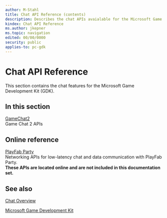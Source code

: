 ```yaml
---
author: M-Stahl
title: Chat API Reference (contents)
description: Describes the chat APIs avaialable for the Microsoft Game Development Kit (GDK).
kindex: Chat API Reference
ms.author: jkepner
ms.topic: navigation
edited: 00/00/0000
security: public
applies-to: pc-gdk
---
```


# Chat API Reference

This section contains the chat features for the Microsoft Game Development Kit (GDK).

## In this section  
  
[GameChat2](gamechat2/gamechat2_members.md)  
Game Chat 2 APIs  
  


## Online reference

[PlayFab Party](/gaming/playfab/features/multiplayer/networking/)  
Networking APIs for low-latency chat and data communication with PlayFab Party.  
**These APIs are located online and are not included in this documentation set.**

## See also

[Chat Overview](../../chat/gc-chat-toc.md)

[Microsoft Game Development Kit](../../GDKIntroduction.md)